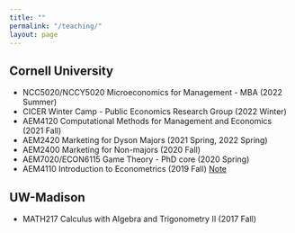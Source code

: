 ```yaml
---
title: ""
permalink: "/teaching/"
layout: page
---
```


## Cornell University

- NCC5020/NCCY5020 Microeconomics for Management - MBA (2022 Summer)
- CICER Winter Camp - Public Economics Research Group (2022 Winter)
- AEM4120 Computational Methods for Management and Economics (2021 Fall)
- AEM2420 Marketing for Dyson Majors (2021 Spring, 2022 Spring)
- AEM2400 Marketing for Non-majors (2020 Fall)
- AEM7020/ECON6115 Game Theory - PhD core (2020 Spring)
- AEM4110 Introduction to Econometrics (2019 Fall) [Note](/note)

## UW-Madison

- MATH217 Calculus with Algebra and Trigonometry II (2017 Fall)
